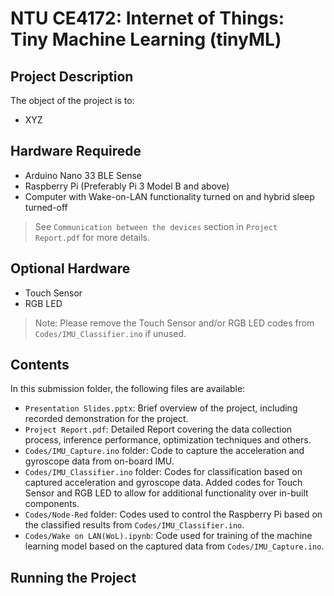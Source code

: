 # NTU CE4172: Internet of Things: Tiny Machine Learning (tinyML)

## Project Description
The object of the project is to:
- XYZ

## Hardware Requirede
- Arduino Nano 33 BLE Sense
- Raspberry Pi (Preferably Pi 3 Model B and above)
- Computer with Wake-on-LAN functionality turned on and hybrid sleep turned-off
> See ```Communication between the devices``` section in ```Project Report.pdf``` for more details.

## Optional Hardware
- Touch Sensor
- RGB LED
> Note: Please remove the Touch Sensor and/or RGB LED codes from ```Codes/IMU_Classifier.ino``` if unused.

## Contents
In this submission folder, the following files are available:
- ```Presentation Slides.pptx```: Brief overview of the project, including recorded demonstration for the project.
- ```Project Report.pdf```: Detailed Report covering the data collection process, inference performance, optimization techniques and others.
- ```Codes/IMU_Capture.ino``` folder: Code to capture the acceleration and gyroscope data from on-board IMU.
- ```Codes/IMU_Classifier.ino``` folder: Codes for classification based on captured acceleration and gyroscope data. Added codes for Touch Sensor and RGB LED to allow for additional functionality over in-built components.
- ```Codes/Node-Red``` folder: Codes used to control the Raspberry Pi based on the classified results from ```Codes/IMU_Classifier.ino```.
- ```Codes/Wake on LAN(WoL).ipynb```: Code used for training of the machine learning model based on the captured data from ```Codes/IMU_Capture.ino```.

## Running the Project

